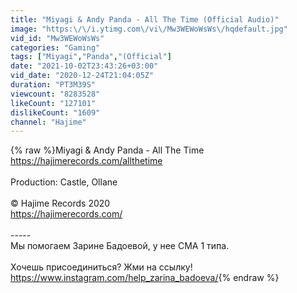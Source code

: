 ```yaml
---
title: "Miyagi & Andy Panda - All The Time (Official Audio)"
image: "https:\/\/i.ytimg.com\/vi\/Mw3WEWoWsWs\/hqdefault.jpg"
vid_id: "Mw3WEWoWsWs"
categories: "Gaming"
tags: ["Miyagi","Panda","(Official"]
date: "2021-10-02T23:43:26+03:00"
vid_date: "2020-12-24T21:04:05Z"
duration: "PT3M39S"
viewcount: "8283528"
likeCount: "127101"
dislikeCount: "1609"
channel: "Hajime"
---
```

{% raw %}Miyagi &amp; Andy Panda - All The Time<br /><a rel="nofollow" target="blank" href="https://hajimerecords.com/allthetime">https://hajimerecords.com/allthetime</a><br /><br />Production: Castle, Ollane<br /><br />© Hajime Records 2020<br /><a rel="nofollow" target="blank" href="https://hajimerecords.com/">https://hajimerecords.com/</a><br /><br />-----<br />Мы помогаем Зарине Бадоевой, у нее СМА 1 типа. <br /><br />Хочешь присоединиться? Жми на ссылку!<br /><a rel="nofollow" target="blank" href="https://www.instagram.com/help_zarina_badoeva/">https://www.instagram.com/help_zarina_badoeva/</a>{% endraw %}
